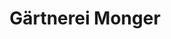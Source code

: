---
title: "Gärtnerei Monger"
url: /seekirchen-am-wallersee/gaertnerei-monger/
shop: Garten-Center
---